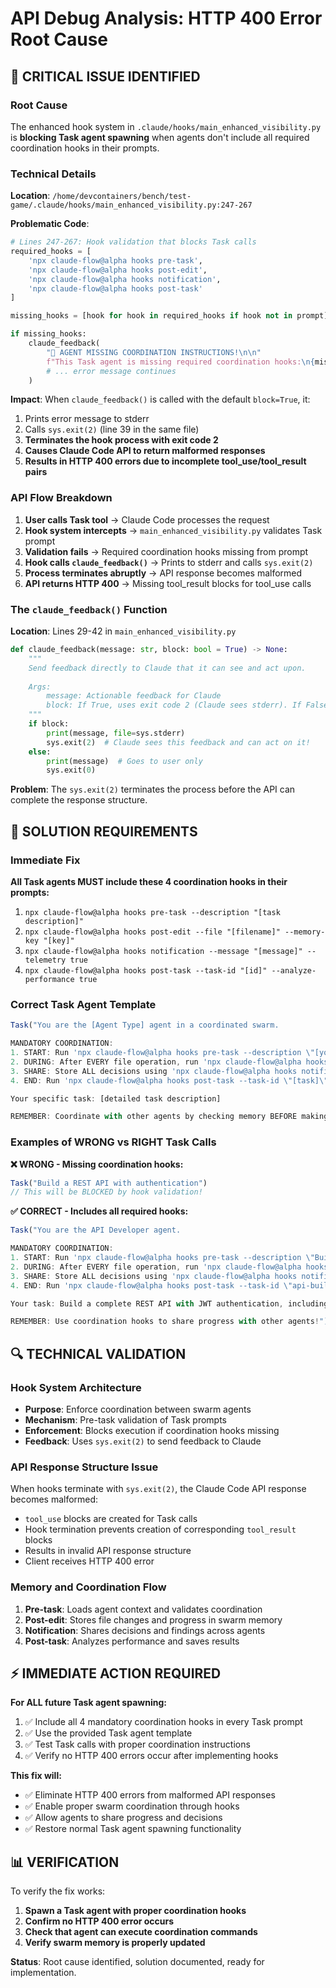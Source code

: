 # API Debug Analysis: HTTP 400 Error Root Cause

## 🚨 CRITICAL ISSUE IDENTIFIED

### Root Cause
The enhanced hook system in `.claude/hooks/main_enhanced_visibility.py` is **blocking Task agent spawning** when agents don't include all required coordination hooks in their prompts.

### Technical Details

**Location**: `/home/devcontainers/bench/test-game/.claude/hooks/main_enhanced_visibility.py:247-267`

**Problematic Code**:
```python
# Lines 247-267: Hook validation that blocks Task calls
required_hooks = [
    'npx claude-flow@alpha hooks pre-task',
    'npx claude-flow@alpha hooks post-edit', 
    'npx claude-flow@alpha hooks notification',
    'npx claude-flow@alpha hooks post-task'
]

missing_hooks = [hook for hook in required_hooks if hook not in prompt]

if missing_hooks:
    claude_feedback(
        "🚨 AGENT MISSING COORDINATION INSTRUCTIONS!\n\n"
        f"This Task agent is missing required coordination hooks:\n{missing_list}\n\n"
        # ... error message continues
    )
```

**Impact**: When `claude_feedback()` is called with the default `block=True`, it:
1. Prints error message to stderr
2. Calls `sys.exit(2)` (line 39 in the same file)
3. **Terminates the hook process with exit code 2**
4. **Causes Claude Code API to return malformed responses**
5. **Results in HTTP 400 errors due to incomplete tool_use/tool_result pairs**

### API Flow Breakdown

1. **User calls Task tool** → Claude Code processes the request
2. **Hook system intercepts** → `main_enhanced_visibility.py` validates Task prompt
3. **Validation fails** → Required coordination hooks missing from prompt
4. **Hook calls `claude_feedback()`** → Prints to stderr and calls `sys.exit(2)`
5. **Process terminates abruptly** → API response becomes malformed
6. **API returns HTTP 400** → Missing tool_result blocks for tool_use calls

### The `claude_feedback()` Function

**Location**: Lines 29-42 in `main_enhanced_visibility.py`

```python
def claude_feedback(message: str, block: bool = True) -> None:
    """
    Send feedback directly to Claude that it can see and act upon.
    
    Args:
        message: Actionable feedback for Claude
        block: If True, uses exit code 2 (Claude sees stderr). If False, uses exit code 0.
    """
    if block:
        print(message, file=sys.stderr)
        sys.exit(2)  # Claude sees this feedback and can act on it!
    else:
        print(message)  # Goes to user only
        sys.exit(0)
```

**Problem**: The `sys.exit(2)` terminates the process before the API can complete the response structure.

## 🎯 SOLUTION REQUIREMENTS

### Immediate Fix
**All Task agents MUST include these 4 coordination hooks in their prompts:**

1. `npx claude-flow@alpha hooks pre-task --description "[task description]"`
2. `npx claude-flow@alpha hooks post-edit --file "[filename]" --memory-key "[key]"`
3. `npx claude-flow@alpha hooks notification --message "[message]" --telemetry true`
4. `npx claude-flow@alpha hooks post-task --task-id "[id]" --analyze-performance true`

### Correct Task Agent Template
```javascript
Task("You are the [Agent Type] agent in a coordinated swarm.

MANDATORY COORDINATION:
1. START: Run 'npx claude-flow@alpha hooks pre-task --description \"[your specific task]\"'
2. DURING: After EVERY file operation, run 'npx claude-flow@alpha hooks post-edit --file \"[file]\" --memory-key \"agent/[step]\"'
3. SHARE: Store ALL decisions using 'npx claude-flow@alpha hooks notification --message \"[decision]\" --telemetry true'
4. END: Run 'npx claude-flow@alpha hooks post-task --task-id \"[task]\" --analyze-performance true'

Your specific task: [detailed task description]

REMEMBER: Coordinate with other agents by checking memory BEFORE making decisions!")
```

### Examples of WRONG vs RIGHT Task Calls

**❌ WRONG - Missing coordination hooks:**
```javascript
Task("Build a REST API with authentication")
// This will be BLOCKED by hook validation!
```

**✅ CORRECT - Includes all required hooks:**
```javascript
Task("You are the API Developer agent.

MANDATORY COORDINATION:
1. START: Run 'npx claude-flow@alpha hooks pre-task --description \"Build REST API with authentication\"'
2. DURING: After EVERY file operation, run 'npx claude-flow@alpha hooks post-edit --file \"[file]\" --memory-key \"api/progress\"'
3. SHARE: Store ALL decisions using 'npx claude-flow@alpha hooks notification --message \"[decision]\" --telemetry true'
4. END: Run 'npx claude-flow@alpha hooks post-task --task-id \"api-build\" --analyze-performance true'

Your task: Build a complete REST API with JWT authentication, including user registration, login, and protected endpoints.

REMEMBER: Use coordination hooks to share progress with other agents!")
```

## 🔍 TECHNICAL VALIDATION

### Hook System Architecture
- **Purpose**: Enforce coordination between swarm agents
- **Mechanism**: Pre-task validation of Task prompts
- **Enforcement**: Blocks execution if coordination hooks missing
- **Feedback**: Uses `sys.exit(2)` to send feedback to Claude

### API Response Structure Issue
When hooks terminate with `sys.exit(2)`, the Claude Code API response becomes malformed:
- `tool_use` blocks are created for Task calls
- Hook termination prevents creation of corresponding `tool_result` blocks
- Results in invalid API response structure
- Client receives HTTP 400 error

### Memory and Coordination Flow
1. **Pre-task**: Loads agent context and validates coordination
2. **Post-edit**: Stores file changes and progress in swarm memory
3. **Notification**: Shares decisions and findings across agents
4. **Post-task**: Analyzes performance and saves results

## ⚡ IMMEDIATE ACTION REQUIRED

**For ALL future Task agent spawning:**
1. ✅ Include all 4 mandatory coordination hooks in every Task prompt
2. ✅ Use the provided Task agent template
3. ✅ Test Task calls with proper coordination instructions
4. ✅ Verify no HTTP 400 errors occur after implementing hooks

**This fix will:**
- ✅ Eliminate HTTP 400 errors from malformed API responses
- ✅ Enable proper swarm coordination through hooks
- ✅ Allow agents to share progress and decisions
- ✅ Restore normal Task agent spawning functionality

## 📊 VERIFICATION

To verify the fix works:
1. **Spawn a Task agent with proper coordination hooks**
2. **Confirm no HTTP 400 error occurs**
3. **Check that agent can execute coordination commands**
4. **Verify swarm memory is properly updated**

**Status**: Root cause identified, solution documented, ready for implementation.